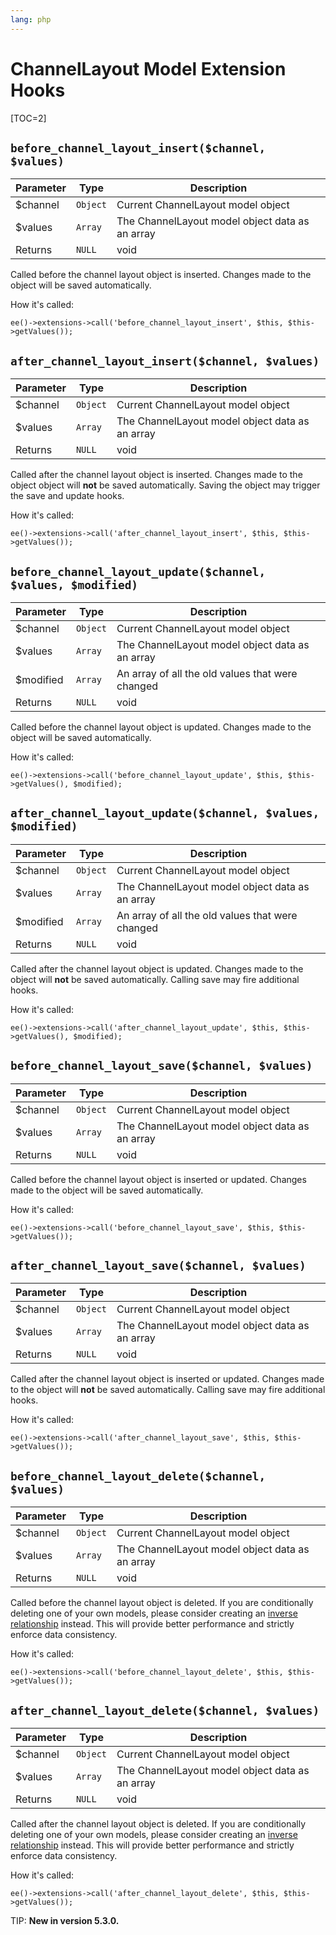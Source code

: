 ```yaml
---
lang: php
---
```


<!--
    This source file is part of the open source project
    ExpressionEngine User Guide (https://github.com/ExpressionEngine/ExpressionEngine-User-Guide)

    @link      https://expressionengine.com/
    @copyright Copyright (c) 2003-2020, Packet Tide, LLC (https://packettide.com)
    @license   https://expressionengine.com/license Licensed under Apache License, Version 2.0
-->

# ChannelLayout Model Extension Hooks

[TOC=2]

## `before_channel_layout_insert($channel, $values)`

| Parameter | Type     | Description                                     |
| --------- | -------- | ------------------------------------------------|
| \$channel | `Object` | Current ChannelLayout model object              |
| \$values  | `Array`  | The ChannelLayout model object data as an array |
| Returns   | `NULL`   | void                                            |

Called before the channel layout object is inserted. Changes made to the object will be saved automatically.

How it's called:

    ee()->extensions->call('before_channel_layout_insert', $this, $this->getValues());

## `after_channel_layout_insert($channel, $values)`

| Parameter | Type     | Description                                     |
| --------- | -------- | ------------------------------------------------|
| \$channel | `Object` | Current ChannelLayout model object              |
| \$values  | `Array`  | The ChannelLayout model object data as an array |
| Returns   | `NULL`   | void                                            |

Called after the channel layout object is inserted. Changes made to the object object will **not** be saved automatically. Saving the object may trigger the save and update hooks.

How it's called:

    ee()->extensions->call('after_channel_layout_insert', $this, $this->getValues());

## `before_channel_layout_update($channel, $values, $modified)`

| Parameter  | Type     | Description                                      |
| ---------- | -------- | -------------------------------------------------|
| \$channel  | `Object` | Current ChannelLayout model object               |
| \$values   | `Array`  | The ChannelLayout model object data as an array  |
| \$modified | `Array`  | An array of all the old values that were changed |
| Returns    | `NULL`   | void                                             |

Called before the channel layout object is updated. Changes made to the object will be saved automatically.

How it's called:

    ee()->extensions->call('before_channel_layout_update', $this, $this->getValues(), $modified);

## `after_channel_layout_update($channel, $values, $modified)`

| Parameter  | Type     | Description                                      |
| ---------- | -------- | -------------------------------------------------|
| \$channel  | `Object` | Current ChannelLayout model object               |
| \$values   | `Array`  | The ChannelLayout model object data as an array  |
| \$modified | `Array`  | An array of all the old values that were changed |
| Returns    | `NULL`   | void                                             |

Called after the channel layout object is updated. Changes made to the object will **not** be saved automatically. Calling save may fire additional hooks.

How it's called:

    ee()->extensions->call('after_channel_layout_update', $this, $this->getValues(), $modified);

## `before_channel_layout_save($channel, $values)`

| Parameter | Type     | Description                                     |
| --------- | -------- | ------------------------------------------------|
| \$channel | `Object` | Current ChannelLayout model object              |
| \$values  | `Array`  | The ChannelLayout model object data as an array |
| Returns   | `NULL`   | void                                            |

Called before the channel layout object is inserted or updated. Changes made to the object will be saved automatically.

How it's called:

    ee()->extensions->call('before_channel_layout_save', $this, $this->getValues());

## `after_channel_layout_save($channel, $values)`

| Parameter | Type     | Description                                     |
| --------- | -------- | ------------------------------------------------|
| \$channel | `Object` | Current ChannelLayout model object              |
| \$values  | `Array`  | The ChannelLayout model object data as an array |
| Returns   | `NULL`   | void                                            |

Called after the channel layout object is inserted or updated. Changes made to the object will **not** be saved automatically. Calling save may fire additional hooks.

How it's called:

    ee()->extensions->call('after_channel_layout_save', $this, $this->getValues());

## `before_channel_layout_delete($channel, $values)`

| Parameter | Type     | Description                                     |
| --------- | -------- | ------------------------------------------------|
| \$channel | `Object` | Current ChannelLayout model object              |
| \$values  | `Array`  | The ChannelLayout model object data as an array |
| Returns   | `NULL`   | void                                            |

Called before the channel layout object is deleted. If you are conditionally deleting one of your own models, please consider creating an [inverse relationship](development/services/model/relating-models.md#inverse-relationships) instead. This will provide better performance and strictly enforce data consistency.

How it's called:

    ee()->extensions->call('before_channel_layout_delete', $this, $this->getValues());

## `after_channel_layout_delete($channel, $values)`

| Parameter | Type     | Description                                     |
| --------- | -------- | ------------------------------------------------|
| \$channel | `Object` | Current ChannelLayout model object              |
| \$values  | `Array`  | The ChannelLayout model object data as an array |
| Returns   | `NULL`   | void                                            |

Called after the channel layout object is deleted. If you are conditionally deleting one of your own models, please consider creating an [inverse relationship](development/services/model/relating-models.md#inverse-relationships) instead. This will provide better performance and strictly enforce data consistency.

How it's called:

    ee()->extensions->call('after_channel_layout_delete', $this, $this->getValues());

TIP: **New in version 5.3.0.**
